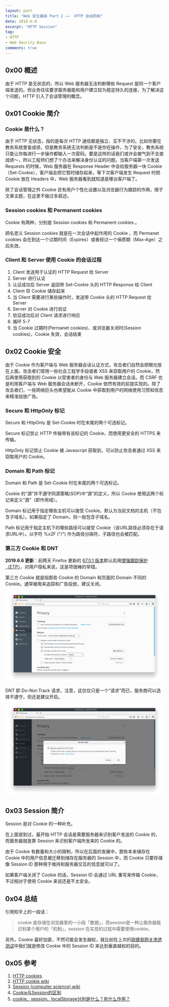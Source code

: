 ```yaml
---
layout: post
title: "Web 安全基础 Part 2 ——  HTTP 会话机制"
date: 2018-6-8
excerpt: "HTTP Session"
tag:
- HTTP
- Web Seurity Base
comments: true
---
```


## 0x00 概述

由于 HTTP 是无状态的，所以 Web 服务器无法判断哪些 Request 是同一个客户端发送的。但业务往往要求服务器能和用户建立较为稳定持久的连接，为了解决这个问题，HTTP 引入了会话管理的概念。

## 0x01 Cookie 简介

### Cookie 是什么？

由于 HTTP 无状态，指的是每次 HTTP 通信都是独立、互不干涉的。比如你要在教务系统里查成绩，但是教务系统无法判断是不是你在操作，为了安全，教务系统只能让你每进行一步操作都输入一次密码。要是这样的话我们或许会被气到不去查成绩～，所以工程师们想了个办法来解决身份认证的问题。当客户端第一次发送 Requests 的时候，Web 服务器在 Response Header 中会给服务器一块 Cookie（Set-Cookie），客户端会把它暂时储存起来，等下次客户端发生 Request 时把 Cookie 放在 Headers 中，Web 服务器看到就知道是哪台客户端了。

除了会话管理之外 Cookie 还有用户个性化设置以及浏览器行为跟踪的作用，限于文章主题，在这里不做过多叙述。

### Session cookies 和 Permanent cookies

Cookie 有两种，分别是 Session cookies 和 Permanent cookies 。

顾名思义 Session cookies 就是在一次会话中起作用的 Cookie ，而 Permanet cookies 会在到达一个过期时间（Expires）或者经过一个保质期（Max-Age）之后失效。

### Client 和 Server 使用 Cookie 的会话过程

1. Client 发送用于认证的 HTTP Request 给 Server
2. Server 进行认证
3. 认证成功后 Server 返回带 Set-Cookie 头的 HTTP Response 给 Client
4. Client 将 Cookie 储存起来
5. 当 Client 需要进行某些操作时，发送带 Cookie 头的 HTTP Request 给 Server
6. Server 对 Cookie 进行验证
7. 验证成功后对 Client 请求进行响应
8. 循环 5-7
9. 当 Cookie 过期时(Permanet cookies)、或浏览器关闭时(Session cookies)，Cookie 失效，会话结束

## 0x02 Cookie 安全

由于 Cookie 作为客户端与 Web 服务器会话认证方式，攻击者们自然会把眼光放在上面。攻击者们常用一些社会工程学手段或者 XSS 来窃取用户的 Cookie，然后再使用获取到的 Cookie 以受害者的身份与 Web 服务器建立会话。而 CSRF 也是利用客户端与 Web 服务器会话未断开，Cookie 依然有效的前提实现的。除了攻击者们，一些网络巨头也希望能从 Cookie 中获取到用户的网络使用习惯和信息来精准投放广告。

### Secure 和 HttpOnly 标记

Secure 和 HttpOnly 是 Set-Cookie 时在末尾的两个可选标记。

Secure 标记禁止 HTTP 传输带有该标记的 Cookie，而使用更安全的 HTTPS 来传输。

HttpOnly 标记禁止 Cookie 被 Javascript 获取到，可以防止攻击者通过 XSS 来窃取用户的 Cookie。

### Domain 和 Path 标记

Domain 和 Path 是 Set-Cookie 时在末尾的两个可选标记。

Cookie 的“源”并不遵守同源策略(SOP)中“源”的定义，所以 Cookie 使用这两个标记来定义“源”（即作用域）。

Domain 标记用于指定哪些主机可以接受 Cookie。默认为当前文档的主机（不包含子域名）。如果指定了 Domain，则一般包含子域名。

Path 标记用于指定主机下的哪些路径可以接受 Cookie（该URL路径必须存在于请求URL中）。以字符 %x2F ("/") 作为路径分隔符，子路径也会被匹配。

### 第三方 Cookie 和 DNT

**2019.6.6 更新**：前两天 Firefox 更新的 [67.0.1 版本](https://www.mozilla.org/en-US/firefox/67.0.1/releasenotes/)默认启用[增强跟踪保护（ETP）](https://blog.mozilla.org/futurereleases/2019/02/20/enhanced-tracking-protection-testing-update/)，对用户隐私来说，这是项很棒的举措。

第三方 Cookie 就是指那些 Cookie 的 Domain 和页面的 Domain 不同的 Cookie。通常被用来追踪和广告投放，建议关闭。

![3P_cookie](https://github.com/Aquilao/Blog/raw/master/assets/img/HTTP_session-img/3P_cookie.png)

DNT 即 Do-Not-Track 请求，注意，这仅仅只是一个“请求”而已，服务商可以选择不遵守，但还是建议开启。

![DNT](https://github.com/Aquilao/Blog/raw/master/assets/img/HTTP_session-img/DNT.png)


## 0x03 Session 简介

Session 是对 Cookie 的一种补充。

在上面提到过，最开始 HTTP 会话是需要服务器来识别客户发送的 Cookie 的，而服务器就是靠 Session 来识别客户端所发来的 Cookie 的。

由于 Cookie 有数量和大小的限制，所以在后面的发展中，那些本来储存在 Cookie 中的用户信息被迁移到储存在服务器的 Session 中，而 Cookie 只要存储像 Session ID 那种用于维持和服务器交互的信息就可以了。

如果客户端关闭了 Cookie 的话，Session ID 会通过 URL 重写来传输 Cookie，不过相对于使用 Cookie 来说还是不太安全。

## 0x04 总结

引用知乎上的一段话：

> cookie 是存储在浏览器里的一小段「数据」，而session是一种让服务器能识别某个用户的「机制」，session 在实现的过程中需要使用cookie。

另外，Cookie 最好加密，不然可能会发生越权，就比如在上次的[锐捷易网关渗透测试](https://aquilao.github.io/Blog/Elevation_of_privilege-Ruijie_gateway/)中我们就是修改 Cookie 中的 Session ID 来达到垂直越权的目的。

## 0x05 参考

1. [HTTP cookies](https://developer.mozilla.org/zh-CN/docs/Web/HTTP/Cookies)
2. [HTTP cookie wiki](https://en.wikipedia.org/wiki/HTTP_cookie)
3. [Session (computer science) wiki](https://en.wikipedia.org/wiki/Session_(computer_science))
4. [Cookie与Session的区别](https://bbs.ichunqiu.com/forum.php?mod=viewthread&tid=3515&highlight=session)
5. [cookie、session、localStorage分别是什么？有什么作用？](https://zhuanlan.zhihu.com/p/22388743)

